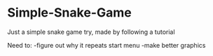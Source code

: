 # Simple-Snake-Game
Just a simple snake game try, made by following a tutorial


Need to:
   -figure out why it repeats start menu
   -make better graphics

